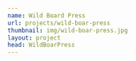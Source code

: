 ```yaml
---
name: Wild Board Press 
url: projects/wild-boar-press
thumbnail: img/wild-boar-press.jpg
layout: project
head: WildBoarPress
---
```

